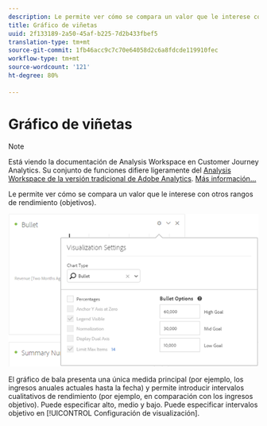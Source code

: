 ```yaml
---
description: Le permite ver cómo se compara un valor que le interese con otros rangos de rendimiento (objetivos).
title: Gráfico de viñetas
uuid: 2f133189-2a50-45af-b225-7d2b433fbef5
translation-type: tm+mt
source-git-commit: 1fb46acc9c7c70e64058d2c6a8fdcde119910fec
workflow-type: tm+mt
source-wordcount: '121'
ht-degree: 80%

---
```



# Gráfico de viñetas

>[!NOTE]
>
>Está viendo la documentación de Analysis Workspace en Customer Journey Analytics. Su conjunto de funciones difiere ligeramente del [Analysis Workspace de la versión tradicional de Adobe Analytics](https://docs.adobe.com/content/help/es-ES/analytics/analyze/analysis-workspace/home.html). [Más información...](/help/getting-started/cja-aa.md)

Le permite ver cómo se compara un valor que le interese con otros rangos de rendimiento (objetivos).

![](assets/bullet-image.png)

El gráfico de bala presenta una única medida principal (por ejemplo, los ingresos anuales actuales hasta la fecha) y permite introducir intervalos cualitativos de rendimiento (por ejemplo, en comparación con los ingresos objetivo). Puede especificar alto, medio y bajo. Puede especificar intervalos objetivo en [!UICONTROL Configuración de visualización].
